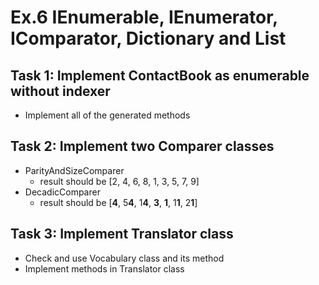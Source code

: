 # Ex.6 IEnumerable, IEnumerator, IComparator, Dictionary and List

## Task 1: Implement ContactBook as enumerable without indexer
- Implement all of the generated methods
## Task 2: Implement two Comparer classes
- ParityAndSizeComparer
	- result should be [2, 4, 6, 8, 1, 3, 5, 7, 9]
- DecadicComparer
	- result should be [**4**, 5**4**, 1**4**, **3**, **1**, 1**1**, 2**1**]
## Task 3: Implement Translator class
- Check and use Vocabulary class and its method
- Implement methods in Translator class